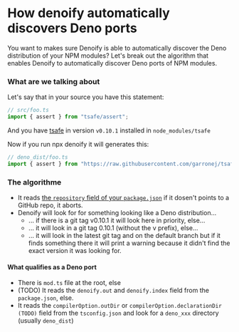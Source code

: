 # How denoify automatically discovers Deno ports

You want to makes sure Denoify is able to automatically discover the Deno distribution of your NPM modules?  Let's break out the algorithm that enables Denoify to automatically discover Deno ports of NPM modules. &#x20;

### What are we talking about

Let's say that in your source you have this statement: &#x20;

```typescript
// src/foo.ts
import { assert } from "tsafe/assert";
```

And you have [tsafe](https://github.com/garronej/tsafe) in version `v0.10.1` installed in `node_modules/tsafe`

Now if you run npx denoify it will generates this: &#x20;

```typescript
// deno_dist/foo.ts
import { assert } from "https://raw.githubusercontent.com/garronej/tsafe/v0.10.1/deno_dist/assert.ts"
```

### The algorithme

* It reads [the `repository` field of your `package.json`](https://github.com/garronej/tsafe/blob/336c288bca8dea5c3448695dd2c93c50b93871fa/package.json#L5-L8) if it dosen't points to a GitHub repo, it aborts.
* Denoify will look for for something looking like a Deno distribution...
  * ... if there is a git tag v0.10.1 it will look here in priority, else...
  * ... it will look in a git tag 0.10.1 (without the v prefix), else...
  * ... it will look in the latest git tag and on the default branch but if it finds something there it will print a warning because it didn't find the exact version it was looking for.

#### What qualifies as a Deno port

* There is `mod.ts` file at the root, else
* (TODO) It reads the `denoify.out` and `denoify.index` field from the `package.json`, else.
* It reads the `compilerOption.outDir` or `compilerOption.declarationDir (TODO)` field from the `tsconfig.json` and look for a `deno_xxx` directory (usually `deno_dist`)
